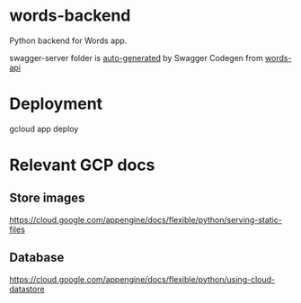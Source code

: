 # words-backend
Python backend for Words app.

swagger-server folder is [auto-generated](https://github.com/sgrade/words-api-python-flask) by Swagger Codegen from [words-api](https://github.com/sgrade/words-api)

# Deployment
gcloud app deploy

# Relevant GCP docs
## Store images 
https://cloud.google.com/appengine/docs/flexible/python/serving-static-files
## Database
https://cloud.google.com/appengine/docs/flexible/python/using-cloud-datastore
